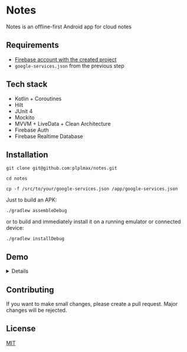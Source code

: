 # Notes

Notes is an offline-first Android app for cloud notes

## Requirements
- [Firebase account with the created project](https://firebase.google.com/docs/android/setup)
- `google-services.json` from the previous step

## Tech stack
- Kotlin + Coroutines
- Hilt
- JUnit 4
- Mockito
- MVVM + LiveData + Clean Architecture
- Firebase Auth
- Firebase Realtime Database

## Installation

```batch
git clone git@github.com:plplmax/notes.git
```

```batch
cd notes
```

```batch
cp -f /src/to/your/google-services.json /app/google-services.json
```

Just to build an APK:

```batch
./gradlew assembleDebug
```

or to build and immediately install it on a running emulator or connected device:

```batch
./gradlew installDebug
```

## Demo
  
<details>
  
| App icon      | Sign up       | Sign in       |
| ------------- | ------------- | ------------- |
| <img src="https://user-images.githubusercontent.com/50287455/179399912-f7dccb7c-6d07-4565-ba09-d71f632953a7.jpg" width="320">  | <img src="https://user-images.githubusercontent.com/50287455/179400424-86f7664f-737d-48ee-825f-f7f6422e80e0.jpg" width="320">  | <img src="https://user-images.githubusercontent.com/50287455/179400618-f1e5b91d-b4a7-4c57-b762-1f9c3acd5eaa.jpg" width="320">  |

| Note list     | Note context menu | Toolbar menu  |
| ------------- | ----------------- | ------------- |
| <img src="https://user-images.githubusercontent.com/50287455/179400729-7f01b3fa-05e2-470f-9371-ae81c7f52450.jpg" width="320">  | <img src="https://user-images.githubusercontent.com/50287455/179400763-64a5db6e-1def-4dfe-9b1a-9fe0759e713c.jpg" width="320">  | <img src="https://user-images.githubusercontent.com/50287455/179400841-f524bc59-2d36-4875-9764-29b44cef8b57.jpg" width="320">  |

| New note      | Edit Note         | Navigation drawer |
| ------------- | ----------------- | ----------------- |
| <img src="https://user-images.githubusercontent.com/50287455/179401002-acc6d25e-50d9-466b-beb5-2f46566b25a2.jpg" width="320">  | <img src="https://user-images.githubusercontent.com/50287455/179401005-8852bf0f-2582-43e7-8dce-731307e5656b.jpg" width="320">  | <img src="https://user-images.githubusercontent.com/50287455/179401007-eb80e92c-4493-4731-9421-265b981cc053.jpg" width="320">  |
  
</details>

## Contributing
If you want to make small changes, please create a pull request. Major changes will be rejected.

## License
[MIT](https://choosealicense.com/licenses/mit/)
